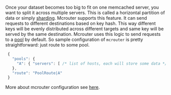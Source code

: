 Once your dataset becomes too big to fit on one memcached server, you want to split it across multiple servers. This is called a horizontal partition of data or simply [sharding](http://en.wikipedia.org/wiki/Shard_(database_architecture)).
Mcrouter supports this feature. It can send requests to different destinations based on key hash. This way different keys will be evenly distributed across different targets and same key will be served by the same destination.
Mcrouter uses this logic to send requests to a [pool](Pools) by default. So sample configuration of `mcrouter` is pretty straightforward: just route to some pool.

```JavaScript
 {
   "pools": {
     "A": { "servers": [ /* list of hosts, each will store some data */ ] }
   },
   "route": "PoolRoute|A"
 }
```

More about mcrouter configuration see [here](Configuration).